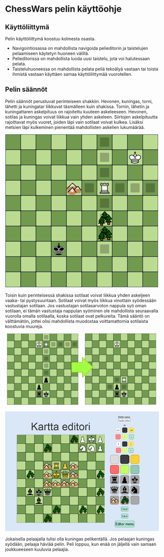 
# ChessWars pelin käyttöohje

## Käyttöliittymä

Pelin käyttöliittymä koostuu kolmesta osasta.

* Navigointiosassa on mahdollista navigoida pelieditorin ja taistelujen pelaamiseen käytetyn huoneen välillä.
* Pelieditorissa on mahdollista luoda uusi taistelu, jota voi halutessaan pelata.
* Taisteluhuoneessa on mahdollista pelata peliä tekoälyä vastaan tai toista ihmistä vastaan käyttäen samaa käyttöliittymää vuorotellen.


## Pelin säännöt

Pelin säännöt perustuvat perinteiseen shakkiin. Hevonen, kuningas, torni, lähetti ja kuningatar liikkuvat täsmälleen kuin shakissa. Tornin, lähetin ja kuningattaren askelpituus on rajoitettu kuuteen askeleeseen. Hevonen, sotilas ja kuningas voivat liikkua vain yhden askeleen. Siirtojen askelpituutta rajoittavat myös vuoret, joiden läpi vain sotilaat voivat kulkea. Lisäksi metsien läpi kulkeminen pienentää mahdollisten askelien lukumäärää.

![Tornin liikkumismahdollisuudet](/dokumentaatio/tornin_liikkuminen.png "Tornin liikkuminen")

Toisin kuin perinteisessä shakissa sotilaat voivat liikkua yhden askeljeen vaaka- tai pystysuuntaan. Sotilaat voivat myös liikkua vinottain syödessään vastustajan sotilaan. Jos vastustajan sotilasarvoton nappula syö oman sotilaan, ei tämän vastustaja nappulan syöminen ole mahdollista seuraavalla vuorolla omalla sotilaalla, koska sotilaat ovat pelkureita. Tämä sääntö on välttämätön, jottei olisi mahdollista muodostaa voittamattomia sotilaista koostuvia muureja.

![Sotilaan syöminen](/dokumentaatio/sotilaan_syominen_tornilla.png "Sotilaan syöminen")

![Karttaeditori](/dokumentaatio/karttaeditori.png "Karttaeditori")


Jokaisella pelaajalla tulisi olla kuningas pelikentällä. Jos pelaajan kuningas syödään, pelaaja häviää pelin. Peli loppuu, kun enää on jäljellä vain samaan joukkueeseen kuuluvia pelaajia.

